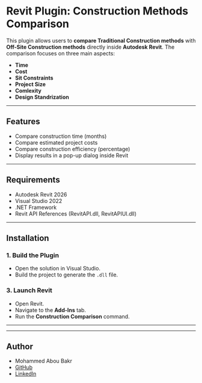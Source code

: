 # Revit Plugin: Construction Methods Comparison

This plugin allows users to **compare Traditional Construction methods** with **Off-Site Construction methods** directly inside **Autodesk Revit**. The comparison focuses on three main aspects:
- **Time**
- **Cost**
- **Sit Constraints**
- **Project Size**
- **Comlexity**
- **Design Standrization**

---

## Features

- Compare construction time (months)
- Compare estimated project costs
- Compare construction efficiency (percentage)
- Display results in a pop-up dialog inside Revit

---

## Requirements

- Autodesk Revit 2026
- Visual Studio 2022
- .NET Framework
- Revit API References (RevitAPI.dll, RevitAPIUI.dll)

---

## Installation

### 1. Build the Plugin
- Open the solution in Visual Studio.
- Build the project to generate the `.dll` file.


### 3. Launch Revit
- Open Revit.
- Navigate to the **Add-Ins** tab.
- Run the **Construction Comparison** command.

---


---


## Author

- Mohammed Abou Bakr
- [GitHub](https://github.com/Mohammed0001/)
- [LinkedIn](https://www.linkedin.com/in/mohammed-abou-bakr/)

